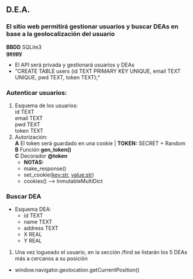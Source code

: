 ## D.E.A.

### El sitio web permitirá gestionar usuarios y buscar DEAs en base a la geolocalización del usuario
**BBDD** SQLite3</br>
<a href="https://pypi.org/project/geopy/">**geopy**</a></br>
* El API será privada y gestionará usuarios y DEAs
* "CREATE TABLE users (id TEXT PRIMARY KEY UNIQUE, email TEXT UNIQUE, pwd TEXT, token TEXT);"

### Autenticar usuarios:
1. Esquema de los usuarios: </br>
    id TEXT </br>
    email TEXT </br>
    pwd TEXT </br>
    token TEXT  </br>
2. Autorización: </br> 
    **A** El token será guardado en una cookie | **TOKEN:** SECRET + Random</br>
    **B** Función **gen_token()** </br>
    **C** Decorador **@token** </br>
    * **NOTAS:**
    * make_response()</br>
    * set_cookie(<key:str>, <value:str>)
    * cookies() --> InmutableMultiDict

### Buscar DEA
* Esquema DEA: </br>
    * id TEXT</br>
    * name TEXT</br>
    * address TEXT</br>
    * X REAL</br>
    * Y REAL</br>
1. Una vez logueado el usuario, en la sección /find se listarán los 5 DEAs más a cercanos a su posición

* window.navigator.geolocation.getCurrentPosition()